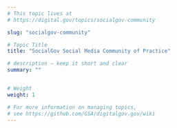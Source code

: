 ```yaml
---
# This topic lives at
# https://digital.gov/topics/socialgov-community

slug: "socialgov-community"

# Topic Title
title: "SocialGov Social Media Community of Practice"

# description — keep it short and clear
summary: ""


# Weight
weight: 1

# For more information on managing topics,
# see https://github.com/GSA/digitalgov.gov/wiki
---
```

